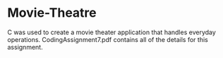# Movie-Theatre
C was used to create a movie theater application that handles everyday operations.
CodingAssignment7.pdf contains all of the details for this assignment.
